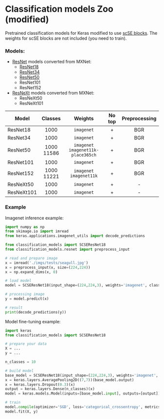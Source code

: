# Classification models Zoo (modified)
Pretrained classification models for Keras modified to use [scSE blocks](https://arxiv.org/pdf/1803.02579.pdf). The weights for scSE blocks are not included (you need to train).

### Models: 
- [ResNet](https://arxiv.org/abs/1512.03385) models converted from MXNet:
  - [ResNet18](https://github.com/qubvel/classification_models/blob/master/imgs/graphs/resnet18.png)
  - [ResNet34](https://github.com/qubvel/classification_models/blob/master/imgs/graphs/resnet34.png)
  - [ResNet50](https://github.com/qubvel/classification_models/blob/master/imgs/graphs/resnet50.png)
  - ResNet101
  - ResNet152
- [ResNeXt](https://arxiv.org/abs/1611.05431) models converted from MXNet:
  - ResNeXt50
  - ResNeXt101
  
| Model     | Classes |      Weights       | No top | Preprocessing|
|-----------|:-------:|:----------------------------:|:------:|:------:|
| ResNet18  | 1000  | `imagenet` | +  |BGR|
| ResNet34  | 1000  | `imagenet` | +  |BGR|
| ResNet50  | 1000<br>11586  |`imagenet`<br>`imagenet11k-place365ch` | +  |BGR |
| ResNet101 | 1000  | `imagenet` | +  |BGR |
| ResNet152 | 1000<br>11221| `imagenet`<br>`imagenet11k`| +  |BGR |
| ResNeXt50 | 1000 | `imagenet` | +  |- |
| ResNeXt101 | 1000 | `imagenet` | +  |- |


### Example  

Imagenet inference example:  
```python
import numpy as np
from skimage.io import imread
from keras.applications.imagenet_utils import decode_predictions

from classification_models import SCSEResNet18
from classification_models.resnet import preprocess_input

# read and prepare image
x = imread('./imgs/tests/seagull.jpg')
x = preprocess_input(x, size=(224,224))
x = np.expand_dims(x, 0)

# load model
model = SCSEResNet18(input_shape=(224,224,3), weights='imagenet', classes=1000)

# processing image
y = model.predict(x)

# result
print(decode_predictions(y))
```

Model fine-tuning example:
```python
import keras
from classification_models import SCSEResNet18

# prepare your data
X = ...
y = ...

n_classes = 10

# build model
base_model = SCSEResNet18(input_shape=(224,224,3), weights='imagenet', include_top=False)
x = keras.layers.AveragePooling2D((7,7))(base_model.output)
x = keras.layers.Dropout(0.3)(x)
output = keras.layers.Dense(n_classes)(x)
model = keras.models.Model(inputs=[base_model.input], outputs=[output])

# train
model.compile(optimizer='SGD', loss='categorical_crossentropy', metrics=['accuracy'])
model.fit(X, y)
```
